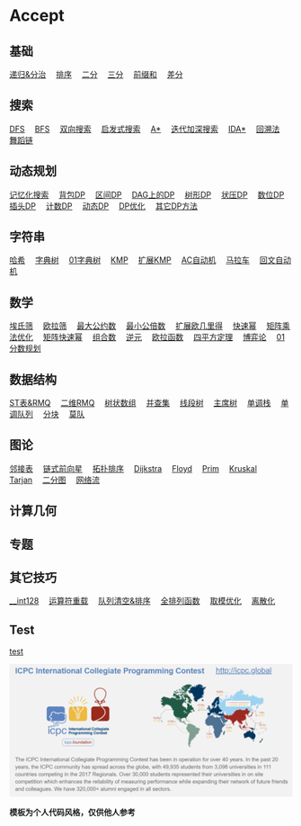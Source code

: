 # Accept

## 基础

[递归&分治](conquer.md)&emsp;
[排序](sort.md)&emsp;
[二分](binary.md)&emsp;
[三分](three_points.md)&emsp;
[前缀和](prefix_sum.md)&emsp;
[差分](difference.md)&emsp;

## 搜索

[DFS](dfs.md)&emsp;
[BFS](bfs.md)&emsp;
[双向搜索](bidirectional.md)&emsp;
[启发式搜索](heuristic.md)&emsp;
[A\*](astar.md)&emsp;
[迭代加深搜索](iterative.md)&emsp;
[IDA\*](idastar.md)&emsp;
[回溯法](backtracking.md)&emsp;
[舞蹈链](dancing_links.md)&emsp;

## 动态规划

[记忆化搜索](memo.md)&emsp;
[背包DP](pack_dp.md)&emsp;
[区间DP]()&emsp;
[DAG上的DP]()&emsp;
[树形DP]()&emsp;
[状压DP]()&emsp;
[数位DP](number.md)&emsp;
[插头DP]()&emsp;
[计数DP]()&emsp;
[动态DP]()&emsp;
[DP优化]()&emsp;
[其它DP方法]()&emsp;

## 字符串

[哈希](hash.md)&emsp;
[字典树](trie.md)&emsp;
[01字典树](01trie.md)&emsp;
[KMP](kmp.md)&emsp;
[扩展KMP](exkmp.md)&emsp;
[AC自动机](ac_automaton.md)&emsp;
[马拉车](manacher.md)&emsp;
[回文自动机](pam.md)&emsp;

## 数学

[埃氏筛]()&emsp;
[欧拉筛]()&emsp;
[最大公约数](gcd.md)&emsp;
[最小公倍数](lcm.md)&emsp;
[扩展欧几里得](exgcd.md)&emsp;
[快速幂](quick_pow.md)&emsp;
[矩阵乘法优化]()&emsp;
[矩阵快速幂]()&emsp;
[组合数]()&emsp;
[逆元]()&emsp;
[欧拉函数]()&emsp;
[四平方定理]()&emsp;
[博弈论]()&emsp;
[01分数规划]()&emsp;

## 数据结构

[ST表&RMQ](rmq.md)&emsp;
[二维RMQ](rmq2.md)&emsp;
[树状数组]()&emsp;
[并查集]()&emsp;
[线段树]()&emsp;
[主席树]()&emsp;
[单调栈]()&emsp;
[单调队列]()&emsp;
[分块]()&emsp;
[莫队]()&emsp;

## 图论

[邻接表]()&emsp;
[链式前向星]()&emsp;
[拓扑排序]()&emsp;
[Dijkstra]()&emsp;
[Floyd](floyd.md)&emsp;
[Prim]()&emsp;
[Kruskal]()&emsp;
[Tarjan]()&emsp;
[二分图]()&emsp;
[网络流]()&emsp;

## 计算几何

## 专题

## 其它技巧

[__int128](int128.md)&emsp;
[运算符重载](operator.md)&emsp;
[队列清空&排序](que_clear.md)&emsp;
[全排列函数]()&emsp;
[取模优化]()&emsp;
[离散化]()&emsp;

## Test

[test](test.md)&emsp;


![icpc](icpc.png)






**模板为个人代码风格，仅供他人参考**
